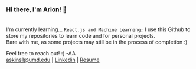 ### Hi there, I'm Arion! 👋<br><br>

I'm currently learning... `React.js and Machine Learning;`
I use this Github to store my repositories to learn code and for personal projects.<br>
Bare with me, as some projects may still be in the process of completion :)<br>


Feel free to reach out! :) -AA  <br>
askins1@umd.edu |
[Linkedin](https://www.linkedin.com/in/arionaskins2021/) | [Resume](https://go.umd.edu/arion_askins_resume)
